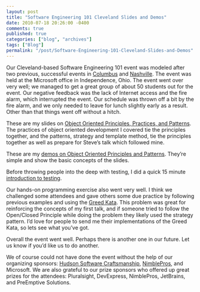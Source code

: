 ```yaml
---
layout: post
title: "Software Engineering 101 Cleveland Slides and Demos"
date: 2010-07-18 20:26:00 -0400
comments: true
published: true
categories: ["blog", "archives"]
tags: ["Blog"]
permalink: "/post/Software-Engineering-101-Cleveland-Slides-and-Demos"
---
```

<!-- more -->

<p>Our Cleveland-based Software Engineering 101 event was modeled after two previous, successful events in <a href="http://frazzleddad.blogspot.com/2009/08/save-date-software-engineering-101-on.html" target="_blank">Columbus</a> and <a href="http://brianhprince.blogspot.com/2010/02/software-engineering-101-southern-style.html" target="_blank">Nashville</a>. The event was held at the Microsoft office in Independence, Ohio. The event went over very well; we managed to get a great group of about 50 students out for the event. Our negative feedback was the lack of Internet access and the fire alarm, which interrupted the event. Our schedule was thrown off a bit by the fire alarm, and we only needed to leave for lunch slightly early as a result. Other than that things went off without a hitch.</p>
<p>These are my slides on <a href="http://brendan.enrick.com/files/slides/SWE101Cleveland2010/Principles of OOP.pptx">Object Oriented Principles, Practices, and Patterns</a>. The practices of object oriented development I covered tie the principles together, and the patterns, strategy and template method, tie the principles together as well as prepare for Steve’s talk which followed mine.</p>
<p>These are my <a href="http://brendan.enrick.com/files/slides/SWE101Cleveland2010/OOPPP_Demos.zip">demos on Object Oriented Principles and Patterns</a>. They’re simple and show the basic concepts of the slides.</p>
<p>Before throwing people into the deep with testing, I did a quick 15 minute <a href="http://brendan.enrick.com/files/slides/SWE101Cleveland2010/TestingLightning.pptx">introduction to testing</a>.</p>
<p>Our hands-on programming exercise also went very well. I think we challenged some attendees and gave others some due practice by following previous examples and using the <a href="http://brendan.enrick.com/files/slides/SWE101Cleveland2010/Greed Kata.docx">Greed Kata</a>. This problem was great for reinforcing the concepts of my first talk, and if someone tried to follow the Open/Closed Principle while doing the problem they likely used the strategy pattern. I’d love for people to send me their implementations of the Greed Kata, so lets see what you’ve got.</p>
<p>Overall the event went well. Perhaps there is another one in our future. Let us know if you’d like us to do another.</p>
<p>We of course could not have done the event without the help of our organizing sponsors: <a href="http://hudsonsc.com/" target="_blank">Hudson Software Craftsmanship</a>, <a href="http://nimblepros.com/" target="_blank">NimblePros</a>, and Microsoft. We are also grateful to our prize sponsors who offered up great prizes for the attendees: Pluralsight, DevExpress, NimblePros, JetBrains, and PreEmptive Solutions.</p>
